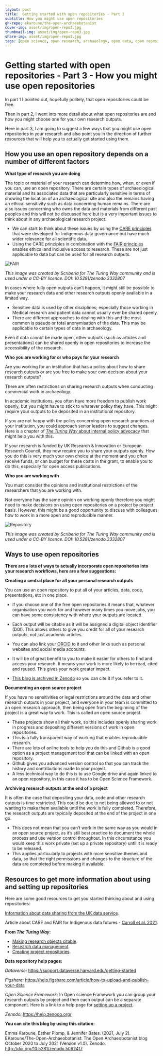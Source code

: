 ```yaml
---
layout: post
title:  Getting started with open repositories - Part 3
subtitle: How you might use open repositories
gh-repo: ekaroune/the-open-archaeobotanist
cover-img: asset/img/open-repo3.jpg
thumbnail-img: asset/img/open-repo3.jpg
share-img: asset/img/open-repo3.jpg
tags: [open science, open research, archaeology, open data, open repositories]
---
```


# Getting started with open repositories - Part 3 - How you might use open repositories

In part 1 I pointed out, hopefully politely, that open repositories could be free. 

Then in part 2, I went into more detail about what open repositories are and how you might choose one for your own research outputs.

Here in part 3, I am going to suggest a few ways that you might use open repositories in your research and also point you in the direction of further resources that will help you to actually get started using them.

## How you use an open repository depends on a number of different factors

**What type of research you are doing** 

The topic or material of your research can determine how, when, or even if you can, use an open repository. 
There are certain types of archaeological material and its associated data that are particularly sensitive in terms of showing the location of an archaeological site and also the remains having an ethical sensitivity such as data concerning human remains. There are also issues concerning who owns the data and materials from different past peoples and this will not be discussed here but is a very important issues to think about in any archaeological research project.

* We can start to think about these issues by using the [CARE principles](https://www.gida-global.org/care) that were developed for Indigenous data governance but have much wider relevance for all scientific data.
* Using the CARE principles in combination with the [FAIR principles](https://www.nature.com/articles/sdata201618) enables ethical and inclusive access to research. These are not just applicable to data but can be used for all research outputs. 

![FAIR](../asset/img/FAIRPrinciples.jpg)

*This image was created by Scriberia for The Turing Way community and is used under a CC-BY licence. DOI: 10.5281/zenodo.3332807*

In cases where fully open outputs can’t happen, it might still be possible to make your research data and other research outputs openly available in a limited way. 
  * Sensitive data is used by other disciplines; especially those working in Medical research and patient data cannot usually ever be shared openly. 
  * There are different approaches to dealing with this and the most common is pseudo or total anonymisation of the data. This may be applicable to certain types of data in archaeology. 
  
Even if data cannot be made open, other outputs (such as articles and presentations) can be shared openly in open repositories to increase the accessibility of the research. 

**Who you are working for or who pays for your research** 

Are you working for an institution that has a policy about how to share research outputs or are you free to make your own decision about your research outputs?

There are often restrictions on sharing research outputs when conducting commercial work in archaeology.

In academic institutions, you often have more freedom to publish work openly, but you might have to stick to whatever policy they have. This might require your outputs to be deposited in an institutional repository.  

If you are not happy with the policy concerning open research practices at your institution, you could approach senior leaders to suggest changes. Here is a chapter of [*The Turing Way* about internal policy advocacy](https://the-turing-way.netlify.app/ethical-research/internal-policy.html) that might help you with this.

If your research is funded by UK Research & Innovation or European Research Council, they now require you to share your outputs openly. How you do this is very much your own choice at the moment and you often receive funds, or can budget for these costs in the grant, to enable you to do this, especially for open access publications.

**Who you are working with** 

You must consider the opinions and institutional restrictions of the researchers that you are working with.

Not everyone has the same opinion on working openly therefore you might need to make decisions on using open repositories on a project by project basis.
However, this might be a good opportunity to discuss with colleagues how to work in a more open and reproducible manner. 

![Repository](../asset/img/file-management-manual-with-text.jpg)

*This image was created by Scriberia for The Turing Way community and is used under a CC-BY licence. DOI: 10.5281/zenodo.3332807*

## Ways to use open repositories

**There are a lots of ways to actually incorporate open repositories into your research workflows, here are a few suggestions:**

**Creating a central place for all your personal research outputs** 

You can use an open repository to put all of your articles, data, code, presentations, etc in one place.  

* If you choose one of the free open repositories it means that, whatever organisation you work for and however many times you move jobs, you can have some consistency with where your outputs are located. 
* Each output will be citable as it will be assigned a digital object identifier (DOI). This allows others to give you credit for all of your research outputs, not just academic articles. 
* You can also link your [ORCID](https://orcid.org/) to it and other links such as personal websites and social media accounts. 
* It will be of great benefit to you to make it easier for others to find and access your research. It means your work is more likely to be read, cited and reused. This gives your work greater impact. 

* [This blog is archived in Zenodo](https://zenodo.org/record/5062417#.YO2o7ej0mUk) so you can cite it if you refer to it. 

**Documenting an open source project** 

If you have no sensitivities or legal restrictions around the data and other research outputs in your project, and everyone in your team is committed to an open research approach, then being open from the beginning of the project is a great way to work. This is called an open source project.

* These projects show all their work, so this includes openly sharing work in progress and depositing different versions of work in open repositories.
* This is a fully transparent way of working that enables reproducible research.  
* There are lots of online tools to help you do this and Github is a good option as a project management tool that can be linked with an open repository. 
* Github gives you advanced version control so that you can track the history and contributions made to your project. 
* A less technical way to do this is to use Google drive and again linked to an open repository, in this case it has to be Open Science Framework. 

**Archiving research outputs at the end of a project** 

It is often the case that depositing your data, code and other research outputs is time restricted. This could be due to not being allowed to or not wanting to make them available until the work is fully completed. Therefore, the research outputs are typically deposited at the end of the project in one go. 

* This does not mean that you can’t work in the same way as you would in an open source project, as it’s still best practice to document the whole process and use version control throughout. In this circumstance you would keep this work private (set up a private repository) until it is ready to be released. 
* This applies particularly to projects with more sensitive themes and data, so that the right permissions and changes to the structure of the data are completed before making it available. 

## Resources to get more information about using and setting up repositories

Here are some good resources to get you started thinking about and using repositories:

[Information about data sharing from the UK data service](https://www.ukdataservice.ac.uk/manage-data/legal-ethical/consent-data-sharing.aspx).

Article about CARE and FAIR for Indigenous data futures - [Carroll et al. 2021](https://www.nature.com/articles/s41597-021-00892-0).

**From *The Turing Way*:**
* [Making research objects citable](https://the-turing-way.netlify.app/communication/citable.html).
* [Research data management](https://the-turing-way.netlify.app/reproducible-research/rdm.html).
* [Creating project repositories](https://the-turing-way.netlify.app/project-design/project-repo.html).


**Data repository help pages:**

*Dataverse:* https://support.dataverse.harvard.edu/getting-started

*Figshare:* https://help.figshare.com/article/how-to-upload-and-publish-your-data

*Open Science Framework:* 
In Open science Framework you can group your research outputs by project and then each output can be a separate component. Here is a link to a help page for [setting up a project](https://help.osf.io/hc/en-us/articles/360019737594-Create-a-Project).

*Zenodo:* https://help.zenodo.org/ 


**You can cite this blog by using this citation:**

Emma Karoune, Esther Plomp, & Jennifer Bates. (2021, July 2). EKaroune/The-Open-Archaeobotanist: The Open Archaeobotanist blog October 2020 to July 2021 (Version v1.0). Zenodo. http://doi.org/10.5281/zenodo.5062417

